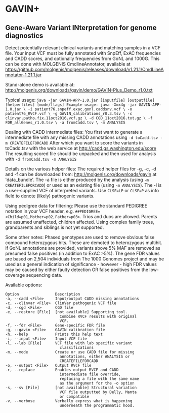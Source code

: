 # GAVIN+ 
## Gene-Aware Variant INterpretation for genome diagnostics

Detect potentially relevant clinical variants and matching samples in a VCF file.
Your input VCF must be fully annotated with SnpEff, ExAC frequencies and CADD scores, and optionally frequencies from GoNL and 1000G.
This can be done with MOLGENIS CmdlineAnnotator, available at https://github.com/molgenis/molgenis/releases/download/v1.21.1/CmdLineAnnotator-1.21.1.jar

Stand-alone demo is available at: http://molgenis.org/downloads/gavin/demo/GAVIN-Plus_Demo_r1.0.txt

Typical usage:
`java -jar GAVIN-APP-1.0.jar [inputfile] [outputfile] [helperfiles] [mode/flags]
Example usage:
java -Xmx4g -jar GAVIN-APP-1.0.jar \
-i patient76.snpeff.exac.gonl.caddsnv.vcf \
-o patient76_RVCF.vcf \
-g GAVIN_calibrations_r0.3.tsv \
-c clinvar.patho.fix.11oct2016.vcf.gz \
-d CGD_11oct2016.txt.gz \
-f FDR_allGenes_r1.0.tsv \
-a fromCadd.tsv \
-m ANALYSIS`

Dealing with CADD intermediate files:
You first want to generate a intermediate file with any missing CADD annotations using `-d toCadd.tsv -m CREATEFILEFORCADD`
After which you want to score the variants in toCadd.tsv with the web service at http://cadd.gs.washington.edu/score
The resulting scored file should be unpacked and then used for analysis with `-d fromCadd.tsv -m ANALYSIS`

Details on the various helper files:
The required helper files for -g, -c, -d and -f can be downloaded from: http://molgenis.org/downloads/gavin at 'data_bundle'.
The -a file is either produced by the analysis (using `-m CREATEFILEFORCADD`) or used as an existing file (using `-m ANALYSIS`).
The -l is a user-supplied VCF of interpreted variants. Use `CLSF=LP` or `CLSF=P` as info field to denote (likely) pathogenic variants.

Using pedigree data for filtering:
Please use the standard PEDIGREE notation in your VCF header, e.g. `##PEDIGREE=<Child=p01,Mother=p02,Father=p03>`. Trios and duos are allowed.
Parents are assumed unaffected, children affected. Using complex family trees, grandparents and siblings is not yet supported.

Some other notes:
Phased genotypes are used to remove obvious false compound heterozygous hits. These are demoted to heterozygous multihit.
If GoNL annotations are provided, variants above 5% MAF are removed as presumed false positives (in addition to ExAC >5%).
The gene FDR values are based on 2,504 individuals from The 1000 Genomes project and may be used as a general indication of significance -
however - high FDR values may be caused by either faulty detection OR false positives from the low-coverage sequencing data.

Available options:
```
Option                Description
-a, --cadd <File>     Input/output CADD missing annotations
-c, --clinvar <File>  ClinVar pathogenic VCF file
-d, --cgd <File>      CGD file
-e, --restore [File]  [not available] Supporting tool.
                        Combine RVCF results with original
                        VCF.
-f, --fdr <File>      Gene-specific FDR file
-g, --gavin <File>    GAVIN calibration file
-h, --help            Prints this help text
-i, --input <File>    Input VCF file
-l, --lab [File]      VCF file with lab specific variant
                        classifications
-m, --mode            Create or use CADD file for missing
                        annotations, either ANALYSIS or
                        CREATEFILEFORCADD
-o, --output <File>   Output RVCF file
-r, --replace         Enables output RVCF and CADD
                        intermediate file override,
                        replacing a file with the same name
                        as the argument for the -o option
-s, --sv [File]       [not available] Structural variation
                        VCF file outputted by Delly, Manta
                        or compatible
-v, --verbose         Verbally express what is happening
                        underneath the programmatic hood.
```
